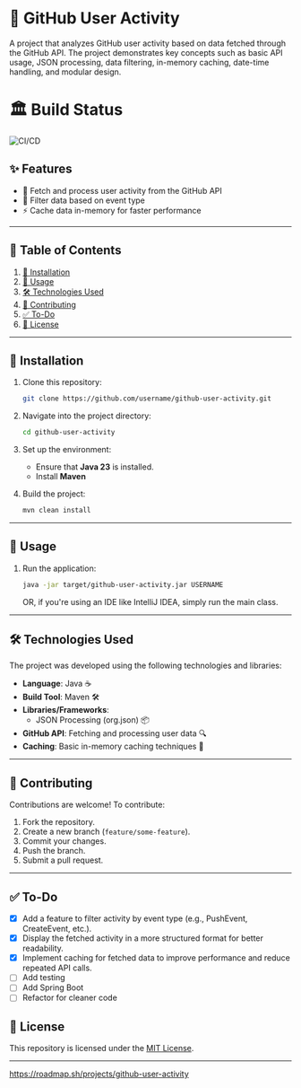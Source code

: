 # 🚀 GitHub User Activity

A project that analyzes GitHub user activity based on data fetched through the GitHub API. The project demonstrates key concepts such as basic API usage, JSON processing, data filtering, in-memory caching, date-time handling, and modular design.

# 🏛️ Build Status

![CI/CD](https://github.com/java-backend-dev-everyday/github-user-activity/actions/workflows/maven.yml/badge.svg)

## ✨ Features

- 🔗 Fetch and process user activity from the GitHub API
- 🎯 Filter data based on event type
- ⚡ Cache data in-memory for faster performance

---

## 📖 Table of Contents

1. [🔧 Installation](#installation)
2. [🚦 Usage](#usage)
3. [🛠️ Technologies Used](#technologies-used)
4. [🤝 Contributing](#contributing)
5. [✅ To-Do](#-to-do)
6. [📜 License](#license)

---

## 🔧 Installation

1. Clone this repository:
   ```bash
   git clone https://github.com/username/github-user-activity.git
   ```

2. Navigate into the project directory:
   ```bash
   cd github-user-activity
   ```

3. Set up the environment:
    - Ensure that **Java 23** is installed.
    - Install **Maven**

4. Build the project:
   ```bash
   mvn clean install
   ```
---

## 🚦 Usage

1. Run the application:
   ```bash
   java -jar target/github-user-activity.jar USERNAME
   ```
   OR, if you're using an IDE like IntelliJ IDEA, simply run the main class.

---

## 🛠️ Technologies Used

The project was developed using the following technologies and libraries:

- **Language**: Java ☕
- **Build Tool**: Maven 🛠️
- **Libraries/Frameworks**:
    - JSON Processing (org.json) 📦
- **GitHub API**: Fetching and processing user data 🔍
- **Caching**: Basic in-memory caching techniques 💾

---

## 🤝 Contributing

Contributions are welcome! To contribute:

1. Fork the repository.
2. Create a new branch (`feature/some-feature`).
3. Commit your changes.
4. Push the branch.
5. Submit a pull request.

---

## ✅ To-Do

- [x] Add a feature to filter activity by event type (e.g., PushEvent, CreateEvent, etc.).
- [x] Display the fetched activity in a more structured format for better readability.
- [x] Implement caching for fetched data to improve performance and reduce repeated API calls.
- [ ] Add testing
- [ ] Add Spring Boot
- [ ] Refactor for cleaner code

## 📜 License

This repository is licensed under the [MIT License](LICENSE).

---
https://roadmap.sh/projects/github-user-activity


